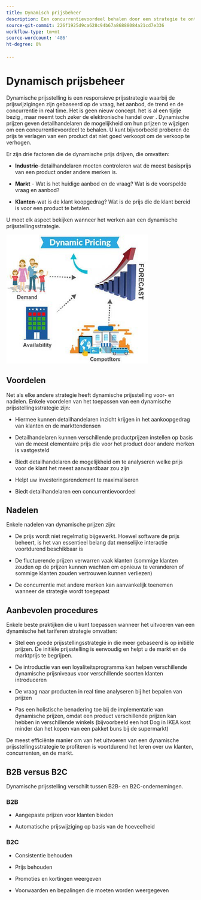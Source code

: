 ```yaml
---
title: Dynamisch prijsbeheer
description: Een concurrentievoordeel behalen door een strategie te ontwikkelen om de productprijzen dynamisch te wijzigen op basis van de marktvoorwaarden.
source-git-commit: 226f1925d9ca628c94b67a86888084a21cd7e336
workflow-type: tm+mt
source-wordcount: '486'
ht-degree: 0%

---
```



# Dynamisch prijsbeheer

Dynamische prijsstelling is een responsieve prijsstrategie waarbij de prijswijzigingen zijn gebaseerd op de vraag, het aanbod, de trend en de concurrentie in real time. Het is geen nieuw concept. het is al een tijdje bezig , maar neemt toch zeker de elektronische handel over . Dynamische prijzen geven detailhandelaren de mogelijkheid om hun prijzen te wijzigen om een concurrentievoordeel te behalen. U kunt bijvoorbeeld proberen de prijs te verlagen van een product dat niet goed verkoopt om de verkoop te verhogen.

Er zijn drie factoren die de dynamische prijs drijven, die omvatten:

- **Industrie**-detailhandelaren moeten controleren wat de meest basisprijs van een product onder andere merken is.

- **Markt** - Wat is het huidige aanbod en de vraag? Wat is de voorspelde vraag en aanbod?

- **Klanten**-wat is de klant koopgedrag? Wat is de prijs die de klant bereid is voor een product te betalen.

U moet elk aspect bekijken wanneer het werken aan een dynamische prijsstellingsstrategie.

![Dynamisch prijsdiagram](../../assets/playbooks/dynamic-pricing-diagram.png)

## Voordelen

Net als elke andere strategie heeft dynamische prijsstelling voor- en nadelen. Enkele voordelen van het toepassen van een dynamische prijsstellingsstrategie zijn:

- Hiermee kunnen detailhandelaren inzicht krijgen in het aankoopgedrag van klanten en de markttendensen

- Detailhandelaren kunnen verschillende productprijzen instellen op basis van de meest elementaire prijs die voor het product door andere merken is vastgesteld

- Biedt detailhandelaren de mogelijkheid om te analyseren welke prijs voor de klant het meest aanvaardbaar zou zijn

- Helpt uw investeringsrendement te maximaliseren

- Biedt detailhandelaren een concurrentievoordeel

## Nadelen

Enkele nadelen van dynamische prijzen zijn:

- De prijs wordt niet regelmatig bijgewerkt. Hoewel software de prijs beheert, is het van essentieel belang dat menselijke interactie voortdurend beschikbaar is

- De fluctuerende prijzen verwarren vaak klanten (sommige klanten zouden op de prijzen kunnen wachten om opnieuw te veranderen of sommige klanten zouden vertrouwen kunnen verliezen)

- De concurrentie met andere merken kan aanvankelijk toenemen wanneer de strategie wordt toegepast

## Aanbevolen procedures

Enkele beste praktijken die u kunt toepassen wanneer het uitvoeren van een dynamische het tariferen strategie omvatten:

- Stel een goede prijsstellingsstrategie in die meer gebaseerd is op initiële prijzen. De initiële prijsstelling is eenvoudig en helpt u de markt en de marktprijs te begrijpen.

- De introductie van een loyaliteitsprogramma kan helpen verschillende dynamische prijsniveaus voor verschillende soorten klanten introduceren

- De vraag naar producten in real time analyseren bij het bepalen van prijzen

- Pas een holistische benadering toe bij de implementatie van dynamische prijzen, omdat een product verschillende prijzen kan hebben in verschillende winkels (bijvoorbeeld een hot Dog in IKEA kost minder dan het kopen van een pakket buns bij de supermarkt)

De meest efficiënte manier om van het uitvoeren van een dynamische prijsstellingsstrategie te profiteren is voortdurend het leren over uw klanten, concurrenten, en de markt.

## B2B versus B2C

Dynamische prijsstelling verschilt tussen B2B- en B2C-ondernemingen.

### B2B

- Aangepaste prijzen voor klanten bieden

- Automatische prijswijziging op basis van de hoeveelheid

### B2C

- Consistentie behouden

- Prijs behouden

- Promoties en kortingen weergeven

- Voorwaarden en bepalingen die moeten worden weergegeven
